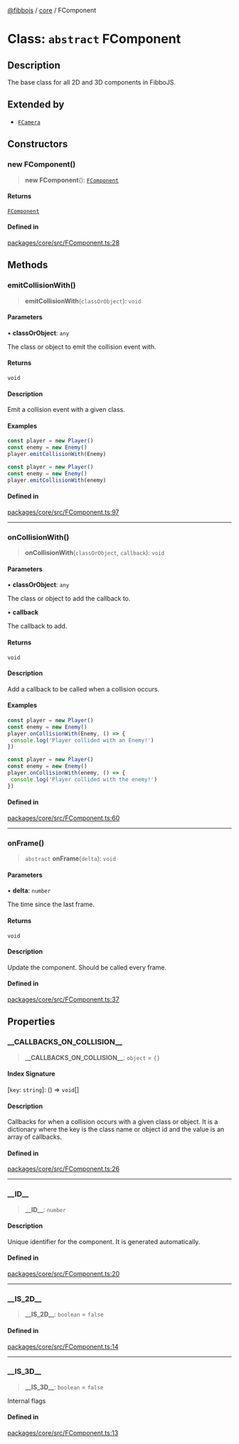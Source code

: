 [@fibbojs](/api/index) / [core](/api/core) / FComponent

# Class: `abstract` FComponent

## Description

The base class for all 2D and 3D components in FibboJS.

## Extended by

- [`FCamera`](FCamera.md)

## Constructors

### new FComponent()

> **new FComponent**(): [`FComponent`](FComponent.md)

#### Returns

[`FComponent`](FComponent.md)

#### Defined in

[packages/core/src/FComponent.ts:28](https://github.com/fibbojs/fibbo/blob/e2f94db3c5f5c8ad9defb691b298d5af8c1622f6/packages/core/src/FComponent.ts#L28)

## Methods

### emitCollisionWith()

> **emitCollisionWith**(`classOrObject`): `void`

#### Parameters

• **classOrObject**: `any`

The class or object to emit the collision event with.

#### Returns

`void`

#### Description

Emit a collision event with a given class.

#### Examples

```typescript
const player = new Player()
const enemy = new Enemy()
player.emitCollisionWith(Enemy)
```

```typescript
const player = new Player()
const enemy = new Enemy()
player.emitCollisionWith(enemy)
```

#### Defined in

[packages/core/src/FComponent.ts:97](https://github.com/fibbojs/fibbo/blob/e2f94db3c5f5c8ad9defb691b298d5af8c1622f6/packages/core/src/FComponent.ts#L97)

***

### onCollisionWith()

> **onCollisionWith**(`classOrObject`, `callback`): `void`

#### Parameters

• **classOrObject**: `any`

The class or object to add the callback to.

• **callback**

The callback to add.

#### Returns

`void`

#### Description

Add a callback to be called when a collision occurs.

#### Examples

```typescript
const player = new Player()
const enemy = new Enemy()
player.onCollisionWith(Enemy, () => {
 console.log('Player collided with an Enemy!')
})
```

```typescript
const player = new Player()
const enemy = new Enemy()
player.onCollisionWith(enemy, () => {
 console.log('Player collided with the enemy!')
})
```

#### Defined in

[packages/core/src/FComponent.ts:60](https://github.com/fibbojs/fibbo/blob/e2f94db3c5f5c8ad9defb691b298d5af8c1622f6/packages/core/src/FComponent.ts#L60)

***

### onFrame()

> `abstract` **onFrame**(`delta`): `void`

#### Parameters

• **delta**: `number`

The time since the last frame.

#### Returns

`void`

#### Description

Update the component.
Should be called every frame.

#### Defined in

[packages/core/src/FComponent.ts:37](https://github.com/fibbojs/fibbo/blob/e2f94db3c5f5c8ad9defb691b298d5af8c1622f6/packages/core/src/FComponent.ts#L37)

## Properties

### \_\_CALLBACKS\_ON\_COLLISION\_\_

> **\_\_CALLBACKS\_ON\_COLLISION\_\_**: `object` = `{}`

#### Index Signature

 \[`key`: `string`\]: () => `void`[]

#### Description

Callbacks for when a collision occurs with a given class or object.
It is a dictionary where the key is the class name or object id and the value is an array of callbacks.

#### Defined in

[packages/core/src/FComponent.ts:26](https://github.com/fibbojs/fibbo/blob/e2f94db3c5f5c8ad9defb691b298d5af8c1622f6/packages/core/src/FComponent.ts#L26)

***

### \_\_ID\_\_

> **\_\_ID\_\_**: `number`

#### Description

Unique identifier for the component.
It is generated automatically.

#### Defined in

[packages/core/src/FComponent.ts:20](https://github.com/fibbojs/fibbo/blob/e2f94db3c5f5c8ad9defb691b298d5af8c1622f6/packages/core/src/FComponent.ts#L20)

***

### \_\_IS\_2D\_\_

> **\_\_IS\_2D\_\_**: `boolean` = `false`

#### Defined in

[packages/core/src/FComponent.ts:14](https://github.com/fibbojs/fibbo/blob/e2f94db3c5f5c8ad9defb691b298d5af8c1622f6/packages/core/src/FComponent.ts#L14)

***

### \_\_IS\_3D\_\_

> **\_\_IS\_3D\_\_**: `boolean` = `false`

Internal flags

#### Defined in

[packages/core/src/FComponent.ts:13](https://github.com/fibbojs/fibbo/blob/e2f94db3c5f5c8ad9defb691b298d5af8c1622f6/packages/core/src/FComponent.ts#L13)
